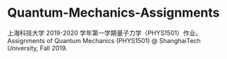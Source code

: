 # Quantum-Mechanics-Assignments
上海科技大学 2019-2020 学年第一学期量子力学（PHYS1501）作业。Assignments of Quantum Mechanics (PHYS1501) @ ShanghaiTech University, Fall 2019.
